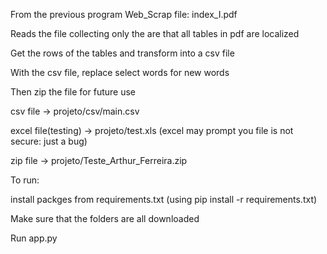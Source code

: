 From the previous program Web_Scrap file: index_I.pdf

Reads the file collecting only the are that all tables in pdf are localized

Get the rows of the tables and transform into a csv file

With the csv file, replace select words for new words

Then zip the file for future use



csv file -> projeto/csv/main.csv

excel file(testing) -> projeto/test.xls (excel may prompt you file is not secure: just a bug)

zip file -> projeto/Teste_Arthur_Ferreira.zip



To run:

install packges from requirements.txt (using pip install -r requirements.txt)

Make sure that the folders are all downloaded

Run app.py
